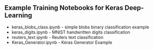 
## Example Training Notebooks for Keras Deep-Learning ##

+ keras_blobs_class.ipynb	- simple blobs binary classification example
+ keras_digits.ipynb	    - MNIST handwritten digits classification
+ reuters_text.ipynb        - Reuters text classification
+ Keras_Generator.ipynb	    - Keras Generator Example

